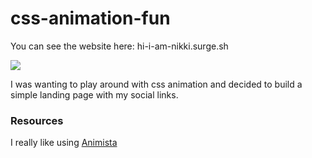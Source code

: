 # css-animation-fun

You can see the website here:
hi-i-am-nikki.surge.sh

![](images/screen_shot.png)

I was wanting to play around with css animation and decided to build a simple landing page with my social links.

### Resources

I really like using [Animista](https://animista.net/play/basic/flip/flip-vertical-bck)
